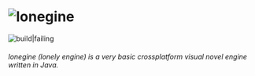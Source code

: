 # ![lonegine](https://raw.githubusercontent.com/ok2094/lonengine/master/resources/logo.png)
![build|failing](https://img.shields.io/badge/build-failing-red.svg?style=flat)
###### lonegine (lonely engine) is a very basic crossplatform visual novel engine written in Java.
